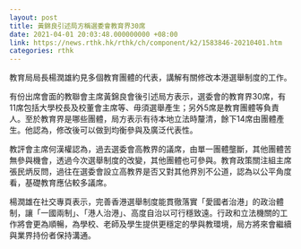 ```yaml
---
layout: post
title: 黃錦良引述局方稱選委會教育界30席
date: 2021-04-01 20:03:48.000000000 +08:00
link: https://news.rthk.hk/rthk/ch/component/k2/1583846-20210401.htm
categories: rthk
---
```


教育局局長楊潤雄約見多個教育團體的代表，講解有關修改本港選舉制度的工作。

有份出席會面的教聯會主席黃錦良會後引述局方表示，選委會的教育界30席，有11席包括大學校長及校董會主席等、毋須選舉產生；另外5席是教育團體等負責人。至於教育界是哪些團體，局方表示有待本地立法時釐清，餘下14席由團體產生。他認為，修改後可以做到均衡參與及廣泛代表性。

教評會主席何漢權認為，過去選委會高教界的議席，由單一團體壟斷，其他團體苦無參與機會，透過今次選舉制度的改變，其他團體也可參與。教育政策關注組主席張民炳反問，過往在選委會設立高教界是否又對其他界別不公道，認為以公平角度看，基礎教育應佔較多議席。

楊潤雄在社交專頁表示，完善香港選舉制度能貫徹落實「愛國者治港」的政治體制，讓「一國兩制」、「港人治港」、高度自治以可行穩致遠。行政和立法機關的工作將會更為順暢，為學校、老師及學生提供更穩定的學與教環境，局方將來會繼續與業界持份者保持溝通。
